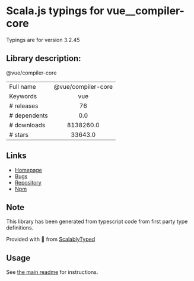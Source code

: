 
# Scala.js typings for vue__compiler-core

Typings are for version 3.2.45

## Library description:
@vue/compiler-core

|                    |                 |
| ------------------ | :-------------: |
| Full name          | @vue/compiler-core |
| Keywords           | vue |
| # releases         | 76 |
| # dependents       | 0.0 |
| # downloads        | 8138260.0 |
| # stars            | 33643.0 |

## Links
- [Homepage](https://github.com/vuejs/core/tree/main/packages/compiler-core#readme)
- [Bugs](https://github.com/vuejs/core/issues)
- [Repository](https://github.com/vuejs/core)
- [Npm](https://www.npmjs.com/package/%40vue%2Fcompiler-core)
    


## Note
This library has been generated from typescript code from first party type definitions.

Provided with :purple_heart: from [ScalablyTyped](https://github.com/oyvindberg/ScalablyTyped)

## Usage
See [the main readme](../../readme.md) for instructions.


